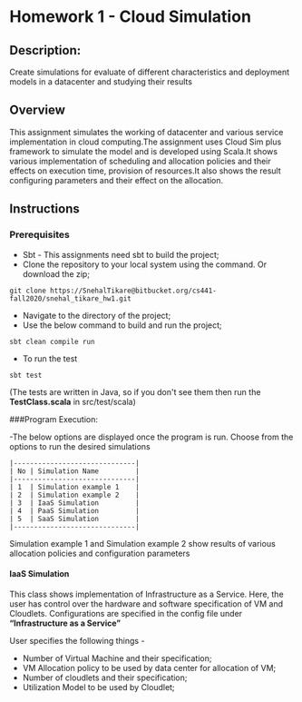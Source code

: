 # Homework 1 - Cloud Simulation
## Description: 
Create simulations for evaluate of different characteristics and deployment models in a datacenter and studying their results

## Overview
This assignment simulates the working of datacenter and various service implementation in cloud computing.The assignment
uses Cloud Sim plus framework to simulate the model and is developed using Scala.It shows various implementation
of scheduling and allocation policies and their effects on execution time, provision of resources.It also shows
the result configuring parameters and their effect on the allocation.

## Instructions
### Prerequisites
- Sbt - This assignments need sbt to build the project;
- Clone the repository to your local system
using the command. Or download the zip;
```
git clone https://SnehalTikare@bitbucket.org/cs441-fall2020/snehal_tikare_hw1.git
```
- Navigate to the directory of the project;
- Use the below command to build and run the project;
```
sbt clean compile run
```
- To run the test 
```
sbt test
```
(The tests are written in Java, so if you don't see them then run the **TestClass.scala** in  src/test/scala)

###Program Execution:

-The below options are displayed once the program is run.
Choose from the options to run the desired simulations
```
|------------------------------|
| No | Simulation Name         |
|------------------------------|
| 1  | Simulation example 1    |
| 2  | Simulation example 2    |
| 3  | IaaS Simulation         |
| 4  | PaaS Simulation         |
| 5  | SaaS Simulation         |
|------------------------------|

```

Simulation example 1 and Simulation example 2 show results of various allocation policies and configuration parameters

#### IaaS Simulation
This class shows implementation of Infrastructure as a Service. Here, the user has control over the hardware and software specification of VM and Cloudlets. 
Configurations are specified in the config file under **“Infrastructure as a Service”**

User specifies the following things -
- Number of Virtual Machine and their specification;
- VM Allocation policy to be used by data center for allocation of VM;
- Number of cloudlets and their specification;
- Utilization Model to be used by Cloudlet;

